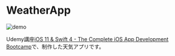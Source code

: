 # WeatherApp


![demo](https://github.com/amaocha-first/WeatherApp/blob/media/WeatherAppDemo.gif)

Udemy講座[iOS 11 & Swift 4 - The Complete iOS App Development Bootcamp](https://www.udemy.com/ios11-app-development-bootcamp/?start=0)で、制作した天気アプリです。  





